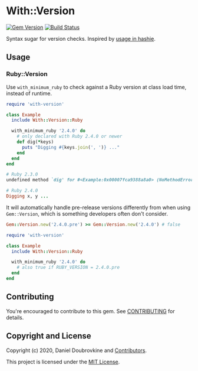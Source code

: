 With::Version
==========

[![Gem Version](http://img.shields.io/gem/v/with-version.svg)](http://badge.fury.io/rb/with-version)
[![Build Status](http://img.shields.io/travis/dblock/with-version.svg)](https://travis-ci.org/dblock/with-version)

Syntax sugar for version checks. Inspired by [usage in hashie](https://github.com/hashie/hashie/search?q=with_minimum_ruby&unscoped_q=with_minimum_ruby).

## Usage

### Ruby::Version

Use `with_minimum_ruby` to check against a Ruby version at class load time, instead of runtime.

```ruby
require 'with-version'

class Example
  include With::Version::Ruby

  with_minimum_ruby '2.4.0' do
    # only declared with Ruby 2.4.0 or newer
    def dig(*keys)
      puts "Digging #{keys.join(', ')} ..."
    end
  end
end
```

```ruby
# Ruby 2.3.0
undefined method `dig' for #<Example:0x00007fca9388a8a0> (NoMethodError)
```

```ruby
# Ruby 2.4.0
Digging x, y ...
```

It will automatically handle pre-release versions differently from when using `Gem::Version`, which is something developers often don't consider.

```ruby
Gem::Version.new('2.4.0.pre') >= Gem::Version.new('2.4.0') # false
```

```ruby
require 'with-version'

class Example
  include With::Version::Ruby

  with_minimum_ruby '2.4.0' do
    # also true if RUBY_VERSION = 2.4.0.pre
  end
end
```

## Contributing

You're encouraged to contribute to this gem. See [CONTRIBUTING](CONTRIBUTING.md) for details.

## Copyright and License

Copyright (c) 2020, Daniel Doubrovkine and [Contributors](CHANGELOG.md).

This project is licensed under the [MIT License](LICENSE.md).
